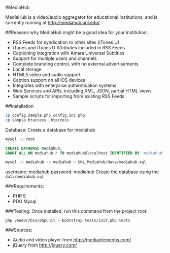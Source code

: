 #MediaHub

MediaHub is a video/audio aggregator for educational institutions, and is currently running at http://mediahub.unl.edu/

##Reasons why MediaHub might be a good idea for your institution:

* RSS Feeds for syndication to other sites (iTunes U)
 * iTunes and iTunes U Attributes included in RSS Feeds
* Captioning integration with Amara Universal Subtitles
* Support for multiple users and channels
* Complete branding control, with no external advertisements
* Local storage
* HTML5 video and audio support
* Caption support on all iOS devices
* Integrates with enterprise authentication systems
* Web Services and APIs, including XML, JSON, partial HTML views
* Sample scripts for importing from existing RSS Feeds

##Installation

```bash
cp config.sample.php config.inc.php
cp sample.htaccess .htaccess
```

Database:
Create a database for mediahub
```bash
mysql -u root
```

```sql
CREATE DATABASE mediahub;
GRANT ALL ON mediahub.* TO mediahub@localhost IDENTIFIED BY 'mediahub';
```

```bash
mysql -u mediahub -p mediahub < UNL_MediaHub/data/mediahub.sql
```

username: mediahub
password: mediahub
Create the database using the `data/mediahub.sql`

###Requirements:

* PHP 5
* PDO Mysql

###Testing:
Once installed, run this command from the project root:
```
php vendor/bin/phpunit --bootstrap tests/init.php tests
```

###Sources:

* Audio and video player from http://mediaelementjs.com/
* jQuery from http://jquery.com/
